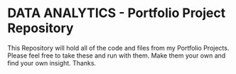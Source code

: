 # DATA ANALYTICS - Portfolio Project Repository
This Repository will hold all of the code and files from my Portfolio Projects. 
Please feel free to take these and run with them. Make them your own and find your own insight.
Thanks.
